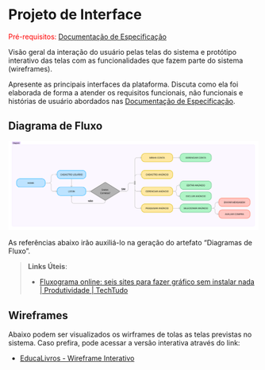 
# Projeto de Interface

<span style="color:red">Pré-requisitos: <a href="2-Especificação do Projeto.md"> Documentação de Especificação</a></span>

Visão geral da interação do usuário pelas telas do sistema e protótipo interativo das telas com as funcionalidades que fazem parte do sistema (wireframes).

 Apresente as principais interfaces da plataforma. Discuta como ela foi elaborada de forma a atender os requisitos funcionais, não funcionais e histórias de usuário abordados nas <a href="2-Especificação do Projeto.md"> Documentação de Especificação</a>.

## Diagrama de Fluxo

![Diagrama de Fluxo](img/diagramaDeFluxo.png)

As referências abaixo irão auxiliá-lo na geração do artefato “Diagramas de Fluxo”.

> **Links Úteis**:
> - [Fluxograma online: seis sites para fazer gráfico sem instalar nada | Produtividade | TechTudo](https://www.techtudo.com.br/listas/2019/03/fluxograma-online-seis-sites-para-fazer-grafico-sem-instalar-nada.ghtml)

## Wireframes

Abaixo podem ser visualizados os wirframes de tolas as telas previstas no sistema. Caso prefira, pode acessar a versão interativa através do link:

- [EducaLivros - Wireframe Interativo](https://www.figma.com/proto/H3OU6AnfsqjSQkUY60Dpqp/EducaLivros-Wireframe?type=design&node-id=3-72&t=m96yDdyi525sNd5l-0&scaling=scale-down&page-id=0%3A1&starting-point-node-id=3%3A72)



